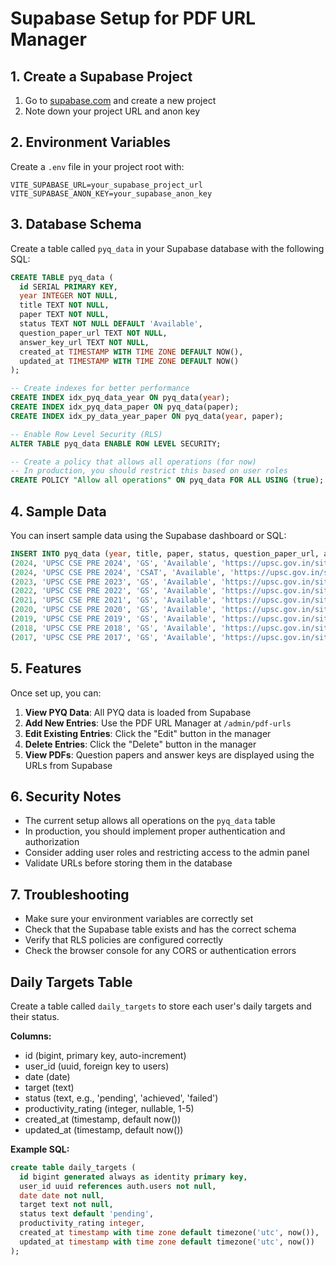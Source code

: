 # Supabase Setup for PDF URL Manager

## 1. Create a Supabase Project

1. Go to [supabase.com](https://supabase.com) and create a new project
2. Note down your project URL and anon key

## 2. Environment Variables

Create a `.env` file in your project root with:

```env
VITE_SUPABASE_URL=your_supabase_project_url
VITE_SUPABASE_ANON_KEY=your_supabase_anon_key
```

## 3. Database Schema

Create a table called `pyq_data` in your Supabase database with the following SQL:

```sql
CREATE TABLE pyq_data (
  id SERIAL PRIMARY KEY,
  year INTEGER NOT NULL,
  title TEXT NOT NULL,
  paper TEXT NOT NULL,
  status TEXT NOT NULL DEFAULT 'Available',
  question_paper_url TEXT NOT NULL,
  answer_key_url TEXT NOT NULL,
  created_at TIMESTAMP WITH TIME ZONE DEFAULT NOW(),
  updated_at TIMESTAMP WITH TIME ZONE DEFAULT NOW()
);

-- Create indexes for better performance
CREATE INDEX idx_pyq_data_year ON pyq_data(year);
CREATE INDEX idx_pyq_data_paper ON pyq_data(paper);
CREATE INDEX idx_py_data_year_paper ON pyq_data(year, paper);

-- Enable Row Level Security (RLS)
ALTER TABLE pyq_data ENABLE ROW LEVEL SECURITY;

-- Create a policy that allows all operations (for now)
-- In production, you should restrict this based on user roles
CREATE POLICY "Allow all operations" ON pyq_data FOR ALL USING (true);
```

## 4. Sample Data

You can insert sample data using the Supabase dashboard or SQL:

```sql
INSERT INTO pyq_data (year, title, paper, status, question_paper_url, answer_key_url) VALUES
(2024, 'UPSC CSE PRE 2024', 'GS', 'Available', 'https://upsc.gov.in/sites/default/files/QP-CSP-24-GENERAL-STUDIES-PAPER-I-180624.pdf', 'https://upsc.gov.in/sites/default/files/AnsKey-CivilServicesPExam-2024-GeneralStudies-I-210525.pdf'),
(2024, 'UPSC CSE PRE 2024', 'CSAT', 'Available', 'https://upsc.gov.in/sites/default/files/QP-CSP-24-GENERAL-STUDIES-PAPER-II-180624.pdf', 'https://upsc.gov.in/sites/default/files/AnsKey-CivilServicesPExam-2024-GeneralStudies-II-210525.pdf'),
(2023, 'UPSC CSE PRE 2023', 'GS', 'Available', 'https://upsc.gov.in/sites/default/files/QP_CS_P_2023_English.pdf', 'https://upsc.gov.in/sites/default/files/CS_P_2023_English_AK.pdf'),
(2022, 'UPSC CSE PRE 2022', 'GS', 'Available', 'https://upsc.gov.in/sites/default/files/QP_CS_P_2022_English.pdf', 'https://upsc.gov.in/sites/default/files/CS_P_2022_English_AK.pdf'),
(2021, 'UPSC CSE PRE 2021', 'GS', 'Available', 'https://upsc.gov.in/sites/default/files/QP_CS_P_2021_English.pdf', 'https://upsc.gov.in/sites/default/files/CS_P_2021_English_AK.pdf'),
(2020, 'UPSC CSE PRE 2020', 'GS', 'Available', 'https://upsc.gov.in/sites/default/files/QP_CS_P_2020_English.pdf', 'https://upsc.gov.in/sites/default/files/CS_P_2020_English_AK.pdf'),
(2019, 'UPSC CSE PRE 2019', 'GS', 'Available', 'https://upsc.gov.in/sites/default/files/QP_CS_P_2019_English.pdf', 'https://upsc.gov.in/sites/default/files/CS_P_2019_English_AK.pdf'),
(2018, 'UPSC CSE PRE 2018', 'GS', 'Available', 'https://upsc.gov.in/sites/default/files/QP_CS_P_2018_English.pdf', 'https://upsc.gov.in/sites/default/files/CS_P_2018_English_AK.pdf'),
(2017, 'UPSC CSE PRE 2017', 'GS', 'Available', 'https://upsc.gov.in/sites/default/files/QP_CS_P_2017_English.pdf', 'https://upsc.gov.in/sites/default/files/CS_P_2017_English_AK.pdf');
```

## 5. Features

Once set up, you can:

1. **View PYQ Data**: All PYQ data is loaded from Supabase
2. **Add New Entries**: Use the PDF URL Manager at `/admin/pdf-urls`
3. **Edit Existing Entries**: Click the "Edit" button in the manager
4. **Delete Entries**: Click the "Delete" button in the manager
5. **View PDFs**: Question papers and answer keys are displayed using the URLs from Supabase

## 6. Security Notes

- The current setup allows all operations on the `pyq_data` table
- In production, you should implement proper authentication and authorization
- Consider adding user roles and restricting access to the admin panel
- Validate URLs before storing them in the database

## 7. Troubleshooting

- Make sure your environment variables are correctly set
- Check that the Supabase table exists and has the correct schema
- Verify that RLS policies are configured correctly
- Check the browser console for any CORS or authentication errors

## Daily Targets Table

Create a table called `daily_targets` to store each user's daily targets and their status.

**Columns:**
- id (bigint, primary key, auto-increment)
- user_id (uuid, foreign key to users)
- date (date)
- target (text)
- status (text, e.g., 'pending', 'achieved', 'failed')
- productivity_rating (integer, nullable, 1-5)
- created_at (timestamp, default now())
- updated_at (timestamp, default now())

**Example SQL:**
```sql
create table daily_targets (
  id bigint generated always as identity primary key,
  user_id uuid references auth.users not null,
  date date not null,
  target text not null,
  status text default 'pending',
  productivity_rating integer,
  created_at timestamp with time zone default timezone('utc', now()),
  updated_at timestamp with time zone default timezone('utc', now())
);
``` 